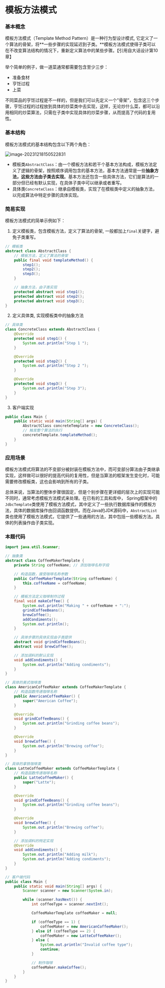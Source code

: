 # 模板方法模式

### 基本概念

模板方法模式（Template Method Pattern）是一种行为型设计模式, 它定义了一个算法的骨架，将**一些步骤的实现延迟到子类。**模板方法模式使得子类可以在不改变算法结构的情况下，重新定义算法中的某些步骤。【引用自大话设计第10章】

举个简单的例子，做一道菜通常都需要包含至少三步：

- 准备食材
- 亨饪过程
- 上菜

不同菜品的亨饪过程是不一样的，但是我们可以先定义一个”骨架”，包含这三个步骤，亨饪过程的过程放到具体的炒菜类中去实现，这样，无论炒什么菜，都可以沿用相同的炒菜算法，只需在子类中实现具体的炒菜步骤，从而提高了代码的复用性。

### 基本结构

模板方法模式的基本结构包含以下两个角色：

![image-20231218150522831](../pics/image-20231218150522831.png)

- 模板类`AbstractClass`：由一个模板方法和若干个基本方法构成，模板方法定义了逻辑的骨架，按照顺序调用包含的基本方法，基本方法通常是一些**抽象方法，这些方法由子类去实现**。基本方法还包含一些具体方法，它们是算法的一部分但已经有默认实现，在具体子类中可以继承或者重写。
- 具体类`ConcreteClass`：继承自模板类，实现了在模板类中定义的抽象方法，以完成算法中特定步骤的具体实现。

### 简易实现

模板方法模式的简单示例如下：

1. 定义模板类，包含模板方法，定义了算法的骨架, 一般都加上`final`关键字，避免子类重写。

```JAVA
// 模板类
abstract class AbstractClass {
    // 模板方法，定义了算法的骨架
    public final void templateMethod() {
        step1();
        step2();
        step3();
    }

    // 抽象方法，由子类实现
    protected abstract void step1();
    protected abstract void step2();
    protected abstract void step3();
}
```

2. 定义具体类, 实现模板类中的抽象方法

```JAVA
// 具体类
class ConcreteClass extends AbstractClass {
    @Override
    protected void step1() {
        System.out.println("Step 1 ");
    }

    @Override
    protected void step2() {
        System.out.println("Step 2 ");
    }

    @Override
    protected void step3() {
        System.out.println("Step 3");
    }
}
```

3. 客户端实现

```JAVA
public class Main {
    public static void main(String[] args) {
        AbstractClass concreteTemplate = new ConcreteClass();
        // 触发整个算法的执行
        concreteTemplate.templateMethod();
    }
}
```

### 应用场景

模板方法模式将算法的不变部分被封装在模板方法中，而可变部分算法由子类继承实现，这样做可以很好的提高代码的复用性，但是当算法的框架发生变化时，可能需要修改模板类，这也会影响到所有的子类。

总体来说，当算法的整体步骤很固定，但是个别步骤在更详细的层次上的实现可能不同时，通常考虑模板方法模式来处理。在已有的工具和库中， Spring框架中的`JdbcTemplate`类使用了模板方法模式，其中定义了一些执行数据库操作的模板方法，具体的数据库操作由回调函数提供。而在Java的JDK源码中，`AbstractList` 类也使用了模板方法模式，它提供了一些通用的方法，其中包括一些模板方法。具体的列表操作由子类实现。

### 本题代码

```java
import java.util.Scanner;

// 抽象类
abstract class CoffeeMakerTemplate {
    private String coffeeName; // 添加咖啡名称字段

    // 构造函数，接受咖啡名称参数
    public CoffeeMakerTemplate(String coffeeName) {
        this.coffeeName = coffeeName;
    }

    // 模板方法定义咖啡制作过程
    final void makeCoffee() {
        System.out.println("Making " + coffeeName + ":");
        grindCoffeeBeans();
        brewCoffee();
        addCondiments();
        System.out.println();
    }

    // 具体步骤的具体实现由子类提供
    abstract void grindCoffeeBeans();
    abstract void brewCoffee();

    // 添加调料的默认实现
    void addCondiments() {
        System.out.println("Adding condiments");
    }
}

// 具体的美式咖啡类
class AmericanCoffeeMaker extends CoffeeMakerTemplate {
    // 构造函数传递咖啡名称
    public AmericanCoffeeMaker() {
        super("American Coffee");
    }

    @Override
    void grindCoffeeBeans() {
        System.out.println("Grinding coffee beans");
    }

    @Override
    void brewCoffee() {
        System.out.println("Brewing coffee");
    }
}

// 具体的拿铁咖啡类
class LatteCoffeeMaker extends CoffeeMakerTemplate {
    // 构造函数传递咖啡名称
    public LatteCoffeeMaker() {
        super("Latte");
    }

    @Override
    void grindCoffeeBeans() {
        System.out.println("Grinding coffee beans");
    }

    @Override
    void brewCoffee() {
        System.out.println("Brewing coffee");
    }

    // 添加调料的特定实现
    @Override
    void addCondiments() {
        System.out.println("Adding milk");
        System.out.println("Adding condiments");
    }
}

// 客户端代码
public class Main {
    public static void main(String[] args) {
        Scanner scanner = new Scanner(System.in);

        while (scanner.hasNext()) {
            int coffeeType = scanner.nextInt();

            CoffeeMakerTemplate coffeeMaker = null; 

            if (coffeeType == 1) {
                coffeeMaker = new AmericanCoffeeMaker();
            } else if (coffeeType == 2) {
                coffeeMaker = new LatteCoffeeMaker();
            } else {
                System.out.println("Invalid coffee type");
                continue;
            }

            // 制作咖啡
            coffeeMaker.makeCoffee();
        }
    }
}
```


